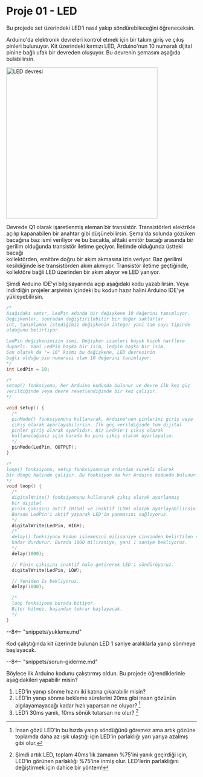 # Proje 01 - LED

Bu projede set üzerindeki LED'i nasıl yakıp söndürebileceğini öğreneceksin.

Arduino'da elektronik devreleri kontrol etmek için bir takım giriş ve 
çıkış pinleri bulunuyor. Kit üzerindeki kırmızı LED, Arduino'nun 10 numaralı 
dijital pinine bağlı ufak bir devreden oluşuyor. Bu devrenin şemasını aşağıda
bulabilirsin.

<img src="../images/LED.svg" alt="LED devresi" style="height: 400px;">

Devrede Q1 olarak işaretlenmiş eleman bir transistör. Transistörleri elektrikle 
açılıp kapanabilen bir anahtar gibi düşünebilirsin. Şema'da solunda gözüken 
bacağına baz ismi veriliyor ve bu bacakla, alttaki emitör bacağı arasında bir 
gerilim olduğunda transistör iletime geçiyor. İletimde olduğunda üstteki bacağı  
kollektörden, emitöre doğru bir akım akmasına izin veriyor. Baz gerilimi 
kesildiğinde ise transistörden akım akmıyor. Transistör iletime geçtiğinde, 
kollektöre bağli LED üzerinden bir akım akıyor ve LED yanıyor.

Şimdi Arduino IDE'yi bilgisayarında açıp aşağıdaki kodu yazabilirsin. Veya indirdiğin projeler arşivinin içindeki bu kodun hazır halini Arduino IDE'ye yükleyebilirsin.

``` c
/* 
Aşağıdaki satır, LedPin adında bir değişkene 10 değerini tanımlıyor.
Değişkenler, sonradan değiştirilebilir bir değer saklarlar
int, tanımlamak istediğimiz değişkenin integer yani tam sayı tipinde
olduğunu belirtiyor. 

LedPin değişkenimizin ismi. Değişken isimleri büyük küçük harflere 
duyarlı. Yani LedPin başka bir isim, ledpin başka bir isim.
Son olarak da "= 10" kısmı bu değişkene, LED devresinin
bağlı olduğu pin numarasi olan 10 değerini tanımlıyor. 
*/
int LedPin = 10;

/*
setup() fonksiyonu, her Arduino kodunda bulunur ve devre ilk kez güç
verildiğinde veya devre resetlendiğinde bir kez çalışır.
*/

void setup() {
  /* 
  pinMode() fonksiyonunu kullanarak, Arduino'nun pinlerini giriş veya 
  çıkış olarak ayarlayabilirsin. İlk güç verildiğinde tüm dijital 
  pinler giriş olarak ayarlıdır. Biz LedPin'i çıkış olarak 
  kullanacağımız için burada bu pini çıkış olarak ayarlayalım.
  */
  pinMode(LedPin, OUTPUT);
}

/*
loop() fonksiyonu, setup fonksiyonunun ardından sürekli olarak 
bir döngü halinde çalışır. Bu fonksiyon da her Arduino kodunda bulunur.
*/
void loop() {
  /*
  digitalWrite() fonksiyonunu kullanarak çıkış olarak ayarlanmış 
  bir dijital
  pinin çıkışını aktif (HIGH) ve inaktif (LOW) olarak ayarlayabilirsin.
  Burada LedPin'i aktif yaparak LED'in yanmasını sağlıyoruz.
  */
  digitalWrite(LedPin, HIGH);
  /*
  delay() fonksiyonu kodun işlemesini milisaniye cinsinden belirtilen süre
  kadar durdurur. Burada 1000 milisaniye, yani 1 saniye bekliyoruz.
  */
  delay(1000);

  // Pinin çıkışını inaktif hale getirerek LED'i söndürüyoruz.
  digitalWrite(LedPin, LOW);

  // Yeniden 1s bekliyoruz.
  delay(1000);

  /*
  loop fonksiyonu burada bitiyor. 
  Biter bitmez, başından tekrar başlayacak.
  */
}
```

--8<-- "snippets/yukleme.md"

Kod çalıştığında kit üzerinde bulunan LED 1 saniye aralıklarla yanıp 
sönmeye başlayacak. 

--8<-- "snippets/sorun-giderme.md"

Böylece ilk Arduino kodunu çalıştırmış oldun. Bu projede öğrendiklerinle
aşağıdakileri yapabilir misin?

1. LED'in yanıp sönme hızını iki katına çıkarabilir misin?
2. LED'in yanıp sönme bekleme sürelerini 20ms gibi insan gözünün algılayamayacağı
  kadar hızlı yaparsan ne oluyor? [^1]
3. LED'i 30ms yanık, 10ms sönük tutarsan ne olur? [^2]

[^1]: 
    İnsan gözü LED'in bu hızda yanıp söndüğünü göremez ama artık gözüne toplamda 
    daha az ışık ulaştığı için LED'in parlaklığı yarı yarıya azalmış gibi olur.
[^2]:
    Şimdi artık LED, toplam 40ms'lik zamanın %75'ini yanık geçirdiği için, 
    LED'in görünen parlaklığı %75'ine inmiş olur. LED'lerin parlaklığını 
    değiştirmek için dahice bir yöntem!

